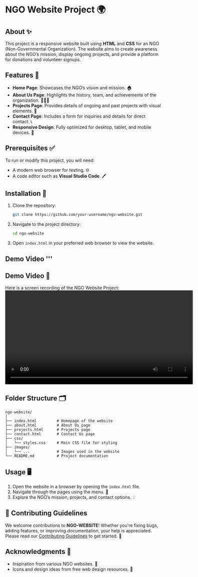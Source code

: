 # NGO Website Project 🌍

## About ✨
This project is a responsive website built using **HTML** and **CSS** for an NGO (Non-Governmental Organization). The website aims to create awareness about the NGO’s mission, display ongoing projects, and provide a platform for donations and volunteer signups.

## Features 🌟
- **Home Page**: Showcases the NGO’s vision and mission. 🏠  
- **About Us Page**: Highlights the history, team, and achievements of the organization. 🧑‍🤝‍🧑  
- **Projects Page**: Provides details of ongoing and past projects with visual elements. 📂  
- **Contact Page**: Includes a form for inquiries and details for direct contact. 📞  
- **Responsive Design**: Fully optimized for desktop, tablet, and mobile devices. 📱  

## Prerequisites ✅
To run or modify this project, you will need:  
- A modern web browser for testing. 🌐  
- A code editor such as **Visual Studio Code**. 🖊️  

## Installation 🚀
1. Clone the repository:  
   ```bash
   git clone https://github.com/your-username/ngo-website.git
   ```
2. Navigate to the project directory:  
   ```bash
   cd ngo-website
   ```
3. Open `index.html` in your preferred web browser to view the website.  


## Demo Video '''
## Demo Video 🎥
Here is a screen recording of the NGO Website Project:  
<video width="600" controls>
  <source src="assets/Screen Recording .mp4" type="video/mp4">
</video>
## Folder Structure 🗂️
```
ngo-website/
│
├── index.html         # Homepage of the website
├── about.html         # About Us page
├── projects.html      # Projects page
├── contact.html       # Contact Us page
├── css/
│   └── styles.css     # Main CSS file for styling
├── images/
│   └── ...            # Images used in the website
└── README.md          # Project documentation
```

## Usage 🖥️
1. Open the website in a browser by opening the `index.html` file.  
2. Navigate through the pages using the menu. 🧭  
3. Explore the NGO’s mission, projects, and contact options. 💡

## 🤝 Contributing Guidelines
We welcome contributions to **NGO-WEBSITE**! Whether you're fixing bugs, adding features, or improving documentation, your help is appreciated. Please read our [Contributing Guidelines](./CONTRIBUTING.md) to get started. 🚀
   

## Acknowledgments 🙏
- Inspiration from various NGO websites. 🌈  
- Icons and design ideas from free web design resources. 🎨  

